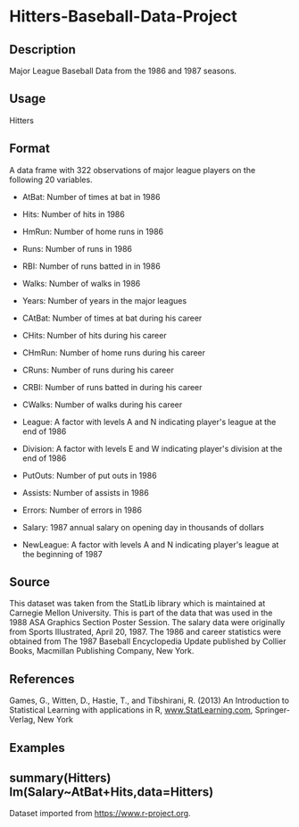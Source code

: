 # Hitters-Baseball-Data-Project

## Description
Major League Baseball Data from the 1986 and 1987 seasons.

## Usage
Hitters

## Format
A data frame with 322 observations of major league players on the following 20 variables.

- AtBat: Number of times at bat in 1986

- Hits: Number of hits in 1986

- HmRun: Number of home runs in 1986

- Runs: Number of runs in 1986

- RBI: Number of runs batted in in 1986

- Walks: Number of walks in 1986

- Years: Number of years in the major leagues

- CAtBat: Number of times at bat during his career

- CHits: Number of hits during his career

- CHmRun: Number of home runs during his career

- CRuns: Number of runs during his career

- CRBI: Number of runs batted in during his career

- CWalks: Number of walks during his career

- League: A factor with levels A and N indicating player's league at the end of 1986

- Division: A factor with levels E and W indicating player's division at the end of 1986

- PutOuts: Number of put outs in 1986

- Assists: Number of assists in 1986

- Errors: Number of errors in 1986

- Salary: 1987 annual salary on opening day in thousands of dollars

- NewLeague: A factor with levels A and N indicating player's league at the beginning of 1987

## Source
This dataset was taken from the StatLib library which is maintained at Carnegie Mellon University. This is part of the data that was used in the 1988 ASA Graphics Section Poster Session. The salary data were originally from Sports Illustrated, April 20, 1987. The 1986 and career statistics were obtained from The 1987 Baseball Encyclopedia Update published by Collier Books, Macmillan Publishing Company, New York.

## References
Games, G., Witten, D., Hastie, T., and Tibshirani, R. (2013) An Introduction to Statistical Learning with applications in R, www.StatLearning.com, Springer-Verlag, New York

## Examples
summary(Hitters)
lm(Salary~AtBat+Hits,data=Hitters)
--
Dataset imported from https://www.r-project.org.
